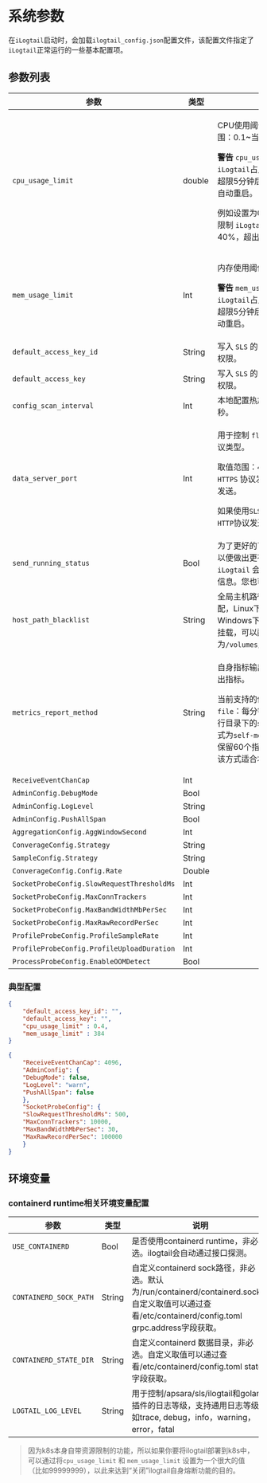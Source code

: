 # 系统参数

在`iLogtail`启动时，会加载`ilogtail_config.json`配置文件，该配置文件指定了`iLogtail`正常运行的一些基本配置项。

## 参数列表

| 参数                      | 类型     | 说明                                                                                                                                                                                                                                   |
| ----------------------- | ------ | ------------------------------------------------------------------------------------------------------------------------------------------------------------------------------------------------------------------------------------ |
| `cpu_usage_limit`       | double | <p>CPU使用阈值，以单核计算。取值范围：0.1~当前机器的CPU核心数</p><p><strong></strong></p><p><strong>警告</strong> `cpu_usage_limit`为软限制，实际`iLogtail`占用的CPU可能超过限制值，超限5分钟后将触发熔断保护，`iLogtail`自动重启。</p><p>例如设置为0.4，表示日志服务将尽可能限制 `iLogtail` 的CPU使用为CPU单核的40%，超出后 `iLogtail` 自动重启。</p> |
| `mem_usage_limit`       | Int    | <p>内存使用阈值。</p><p><strong>警告</strong> `mem_usage_limit`为软限制，实际`iLogtail`占用的内存可能超过限制值，超限5分钟后将触发熔断保护，Logtail自动重启。</p>                                                                                      |
| `default_access_key_id` | String | 写入 `SLS` 的 `access_id`，需要具备写入权限。                                                                                                                                                                                                                |
| `default_access_key`    | String | 写入 `SLS` 的 `access_key`，需要具备写入权限。                                                                                                                                                                                                                 |
| `config_scan_interval`    | Int | 本地配置热加载的更新间隔，单位为秒。 |
| `data_server_port`    | Int |<p>用于控制 `flusher_sls` 往 `SLS` 发送的协议类型。</p> <p>取值范围：443（默认），表示使用 `HTTPS` 协议发送；80表示使用 `HTTP` 协议发送。</p><p>如果使用`SLS`内网域名写入，建议使用`HTTP`协议发送，提高传输性能。</p> |
| `send_running_status`    | Bool | 为了更好的了解 `iLogtail` 的使用情况，以便做出更有针对性的发展规划，`iLogtail` 会上报一些脱敏后的运行统计信息。您也可以手动关闭此开关。                                              |
| `host_path_blacklist` | String | 全局主机路径黑名单，黑名单为子串匹配，Linux下多个子串以:分隔，Windows下以;分隔。比如禁止采集NAS挂载，可以配置为`/volumes/kubernetes.io~csi/nas-`。 |
| `metrics_report_method` | String | <p>自身指标输出方式。默认为空，即不输出指标。</p><p>当前支持的值：</br>`file`：每分钟将指标输出到`ilogtail`运行目录下的`self_metrics`目录，文件格式为`self-metrics-&{time}.json`，最多保留60个指标文件（即1小时的数据）。该方式适合本地调试使用。</p> |
| `ReceiveEventChanCap` | Int |  |
| `AdminConfig.DebugMode` | Bool |  |
| `AdminConfig.LogLevel` | String |  |
| `AdminConfig.PushAllSpan` | Bool |  |
| `AggregationConfig.AggWindowSecond` | Int |  |
| `ConverageConfig.Strategy` | String |  |
| `SampleConfig.Strategy` | String |  |
| `ConverageConfig.Config.Rate` | Double |  |
| `SocketProbeConfig.SlowRequestThresholdMs` | Int |  |
| `SocketProbeConfig.MaxConnTrackers` | Int |  |
| `SocketProbeConfig.MaxBandWidthMbPerSec` | Int |  |
| `SocketProbeConfig.MaxRawRecordPerSec` | Int |  |
| `ProfileProbeConfig.ProfileSampleRate` | Int |  |
| `ProfileProbeConfig.ProfileUploadDuration` | Int |  |
| `ProcessProbeConfig.EnableOOMDetect` | Bool |  |

### 典型配置

```json
{
    "default_access_key_id": "",
    "default_access_key": "",
    "cpu_usage_limit" : 0.4,
    "mem_usage_limit" : 384
}
```

```json
{
    "ReceiveEventChanCap": 4096,
    "AdminConfig": {
    "DebugMode": false,
    "LogLevel": "warn",
    "PushAllSpan": false
    },
    "SocketProbeConfig": {
    "SlowRequestThresholdMs": 500,
    "MaxConnTrackers": 10000,
    "MaxBandWidthMbPerSec": 30,
    "MaxRawRecordPerSec": 100000
    }
}
```

## 环境变量

### containerd runtime相关环境变量配置

| 参数                      | 类型     | 说明                                                                                                         |
| ----------------------- |--------|------------------------------------------------------------------------------------------------------------|
| `USE_CONTAINERD`       | Bool   | 是否使用containerd runtime，非必选。ilogtail会自动通过接口探测。                                                              |
| `CONTAINERD_SOCK_PATH`       | String | 自定义containerd sock路径，非必选。默认为/run/containerd/containerd.sock。自定义取值可以通过查看/etc/containerd/config.toml grpc.address字段获取。 |
| `CONTAINERD_STATE_DIR` | String | 自定义containerd 数据目录，非必选。自定义取值可以通过查看/etc/containerd/config.toml state字段获取。                                             |
| `LOGTAIL_LOG_LEVEL` | String |  用于控制/apsara/sls/ilogtail和golang插件的日志等级，支持通用日志等级，如trace, debug，info，warning，error，fatal|

> 因为k8s本身自带资源限制的功能，所以如果你要将ilogtail部署到k8s中，可以通过将`cpu_usage_limit` 和 `mem_usage_limit` 设置为一个很大的值（比如99999999），以此来达到“关闭”ilogtail自身熔断功能的目的。

